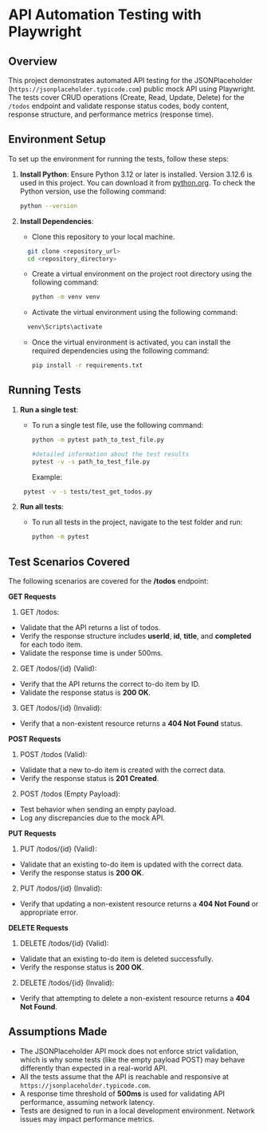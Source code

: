 # API Automation Testing with Playwright

## **Overview**
This project demonstrates automated API testing for the JSONPlaceholder (`https://jsonplaceholder.typicode.com`) public mock API using Playwright. The tests cover CRUD operations (Create, Read, Update, Delete) for the `/todos` endpoint and validate response status codes, body content, response structure, 
and performance metrics (response time).

## **Environment Setup**

To set up the environment for running the tests, follow these steps:

1. **Install Python**:
   Ensure Python 3.12 or later is installed. Version 3.12.6 is used in this project. You can download it from [python.org](https://www.python.org/downloads/). To check the Python version, use the following command:
     ```bash
     python --version
     ```

2. **Install Dependencies**:
   - Clone this repository to your local machine.
   ```bash
     git clone <repository_url>
     cd <repository_directory>
     ```
   - Create a virtual environment on the project root directory using the following command:
        ```bash
     python -m venv venv
     ```
   - Activate the virtual environment using the following command:
   ```bash
     venv\Scripts\activate
     ```
   
   - Once the virtual environment is activated, you can install the required dependencies using the following command:
     ```bash
     pip install -r requirements.txt
     ```

## **Running Tests**

1. **Run a single test**:
   - To run a single test file, use the following command:
     ```bash
     python -m pytest path_to_test_file.py
     
     #detailed information about the test results
     pytest -v -s path_to_test_file.py
     ```
     Example:
    ```bash
     pytest -v -s tests/test_get_todos.py
     ```

2. **Run all tests**:
   - To run all tests in the project, navigate to the test folder and run:
     ```bash
     python -m pytest
     ```
     
## **Test Scenarios Covered**

The following scenarios are covered for the **/todos** endpoint:

**GET Requests**
1. GET /todos:

- Validate that the API returns a list of todos.
- Verify the response structure includes **userId**, **id**, **title**, and **completed** for each todo item.
- Validate the response time is under 500ms.

2. GET /todos/{id} (Valid):

- Verify that the API returns the correct to-do item by ID.
- Validate the response status is **200 OK**.

3. GET /todos/{id} (Invalid):

- Verify that a non-existent resource returns a **404 Not Found** status.

**POST Requests**
1. POST /todos (Valid):

- Validate that a new to-do item is created with the correct data.
- Verify the response status is **201 Created**.

2. POST /todos (Empty Payload):

- Test behavior when sending an empty payload.
- Log any discrepancies due to the mock API.

**PUT Requests**
1. PUT /todos/{id} (Valid):

- Validate that an existing to-do item is updated with the correct data.
- Verify the response status is **200 OK**.

2. PUT /todos/{id} (Invalid):

- Verify that updating a non-existent resource returns a **404 Not Found** or appropriate error.

**DELETE Requests**
1. DELETE /todos/{id} (Valid):

- Validate that an existing to-do item is deleted successfully.
- Verify the response status is **200 OK**.

2. DELETE /todos/{id} (Invalid):

- Verify that attempting to delete a non-existent resource returns a **404 Not Found**.

## **Assumptions Made**

- The JSONPlaceholder API mock does not enforce strict validation, which is why some tests (like the empty payload POST) may behave differently than expected in a real-world API.
- All the tests assume that the API is reachable and responsive at `https://jsonplaceholder.typicode.com`.
- A response time threshold of **500ms** is used for validating API performance, assuming network latency.
- Tests are designed to run in a local development environment. Network issues may impact performance metrics.

